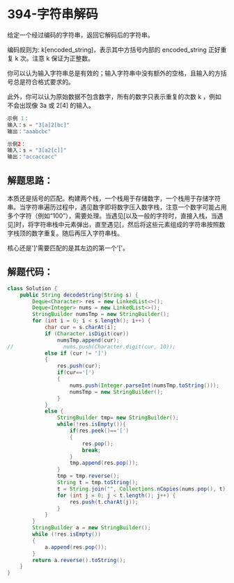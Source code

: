 # 394-字符串解码

给定一个经过编码的字符串，返回它解码后的字符串。

编码规则为: k[encoded_string]，表示其中方括号内部的 encoded_string 正好重复 k 次。注意 k 保证为正整数。

你可以认为输入字符串总是有效的；输入字符串中没有额外的空格，且输入的方括号总是符合格式要求的。

此外，你可以认为原始数据不包含数字，所有的数字只表示重复的次数 k ，例如不会出现像 3a 或 2[4] 的输入。

```java
示例 1：
输入：s = "3[a]2[bc]"
输出："aaabcbc"
```

```java
示例2：
输入：s = "3[a2[c]]"
输出："accaccacc"
```

## 解题思路：

本质还是括号的匹配。构建两个栈，一个栈用于存储数字，一个栈用于存储字符串。当字符串遍历过程中，遇见数字即将数字压入数字栈，注意一个数字可能占用多个字符（例如“100”），需要处理。当遇见[以及一般的字符时，直接入栈，当遇见]时，将字符串栈中元素弹出，直至遇见[，然后将这些元素组成的字符串按照数字栈顶的数字重复。随后再压入字符串栈。

核心还是']'需要匹配的是其左边的第一个'['。

## 解题代码：

```java
class Solution {
    public String decodeString(String s) {
        Deque<Character> res = new LinkedList<>();
        Deque<Integer> nums = new LinkedList<>();
        StringBuilder numsTmp = new StringBuilder();
        for (int i = 0; i < s.length(); i++) {
            char cur = s.charAt(i);
            if (Character.isDigit(cur))
                numsTmp.append(cur);
//                nums.push(Character.digit(cur, 10));
            else if (cur != ']')
            {
                res.push(cur);
                if(cur=='[')
                {
                    nums.push(Integer.parseInt(numsTmp.toString()));
                    numsTmp = new StringBuilder();
                }
            }
            else {
                StringBuilder tmp= new StringBuilder();
                while(!res.isEmpty()){
                    if(res.peek()=='[')
                    {
                        res.pop();
                        break;
                    }
                    tmp.append(res.pop());
                }
                tmp = tmp.reverse();
                String t = tmp.toString();
                t = String.join("", Collections.nCopies(nums.pop(), t));
                for (int j = 0; j < t.length(); j++) {
                    res.push(t.charAt(j));
                }
            }
        }
        StringBuilder a = new StringBuilder();
        while (!res.isEmpty())
        {
            a.append(res.pop());
        }
        return a.reverse().toString();
    }
}
```

